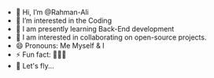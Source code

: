 - 👋 Hi, I’m @Rahman-Ali
- 👀 I’m interested in the Coding
- 🌱 I am presently learning Back-End development
- 💞️ I am interested in collaborating on open-source projects.
- 😄 Pronouns: Me Myself & I
- ⚡ Fun fact: 👨🏼‍💻
- 🚀 Let's fly...

<!---
Rahman-Ali/Rahman-Ali is a ✨ special ✨ repository because its `README.md` (this file) appears on your GitHub profile.
You can click the Preview link to take a look at your changes.
--->
